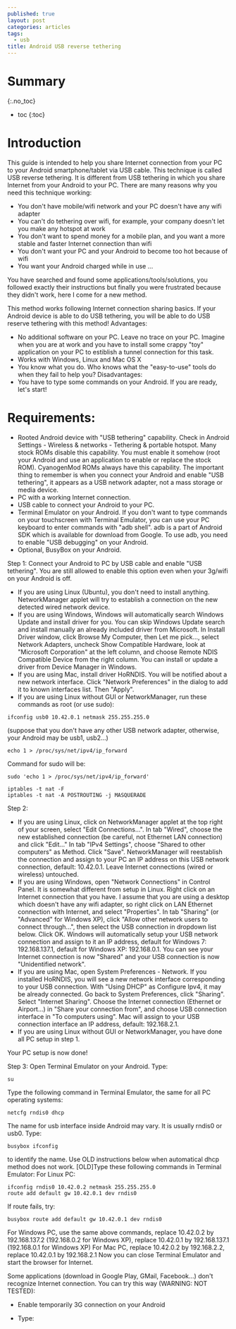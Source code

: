 ```yaml
---
published: true
layout: post
categories: articles
tags:
  - usb
title: Android USB reverse tethering
---
```

# Summary
{:.no_toc}

* toc
{:toc}

# Introduction

This guide is intended to help you share Internet connection from your PC to your Android smartphone/tablet via USB cable. This technique is called USB reverse tethering. It is different from USB tethering in which you share Internet from your Android to your PC. There are many reasons why you need this technique working:

- You don't have mobile/wifi network and your PC doesn't have any wifi adapter
- You can't do tethering over wifi, for example, your company doesn't let you make any hotspot at work
- You don't want to spend money for a mobile plan, and you want a more stable and faster Internet connection than wifi
- You don't want your PC and your Android to become too hot because of wifi
- You want your Android charged while in use
...


You have searched and found some applications/tools/solutions, you followed exactly their instructions but finally you were frustrated because they didn't work, here I come for a new method. 

This method works following Internet connection sharing basics. If your Android device is able to do USB tethering, you will be able to do USB reserve tethering with this method!
Advantages:
- No additional software on your PC. Leave no trace on your PC. Imagine when you are at work and you have to install some crappy "toy" application on your PC to estiblish a tunnel connection for this task.
- Works with Windows, Linux and Mac OS X
- You know what you do. Who knows what the "easy-to-use" tools do when they fail to help you?
Disadvantages:
- You have to type some commands on your Android.
If you are ready, let's start!

# Requirements:

- Rooted Android device with "USB tethering" capability. Check in Android Settings - Wireless & networks - Tethering & portable hotspot. Many stock ROMs disable this capability. You must enable it somehow (root your Android and use an application to enable or replace the stock ROM). CyanogenMod ROMs always have this capability. The important thing to remember is when you connect your Android and enable "USB tethering", it appears as a USB network adapter, not a mass storage or media device.
- PC with a working Internet connection.
- USB cable to connect your Android to your PC.
- Terminal Emulator on your Android. If you don't want to type commands on your touchscreen with Terminal Emulator, you can use your PC keyboard to enter commands with "adb shell". adb is a part of Android SDK which is available for download from Google. To use adb, you need to enable "USB debugging" on your Android.
- Optional, BusyBox on your Android.

Step 1: Connect your Android to PC by USB cable and enable "USB tethering". You are still allowed to enable this option even when your 3g/wifi on your Android is off.
- If you are using Linux (Ubuntu), you don't need to install anything. NetworkManager applet will try to establish a connection on the new detected wired network device.
- If you are using Windows, Windows will automatically search Windows Update and install driver for you. You can skip Windows Update search and install manually an already included driver from Microsoft. In Install Driver window, click Browse My Computer, then Let me pick..., select Network Adapters, uncheck Show Compatible Hardware, look at "Microsoft Corporation" at the left column, and choose Remote NDIS Compatible Device from the right column. You can install or update a driver from Device Manager in Windows.
- If you are using Mac, install driver HoRNDIS. You will be notified about a new network interface. Click "Network Preferences" in the dialog to add it to known interfaces list. Then "Apply".
- If you are using Linux without GUI or NetworkManager, run these commands as root (or use sudo):

~~~
ifconfig usb0 10.42.0.1 netmask 255.255.255.0
~~~

(suppose that you don't have any other USB network adapter, otherwise, your Android may be usb1, usb2...)


	echo 1 > /proc/sys/net/ipv4/ip_forward
    
Command for sudo will be:

~~~
sudo 'echo 1 > /proc/sys/net/ipv4/ip_forward'

iptables -t nat -F
iptables -t nat -A POSTROUTING -j MASQUERADE
~~~

Step 2:
- If you are using Linux, click on NetworkManager applet at the top right of your screen, select "Edit Connections...". In tab "Wired", choose the new established connection (be careful, not Ethernet LAN connection) and click "Edit..." In tab "IPv4 Settings", choose "Shared to other computers" as Method. Click "Save". NetworkManager will reestablish the connection and assign to your PC an IP address on this USB network connection, default: 10.42.0.1. Leave Internet connections (wired or wireless) untouched.
- If you are using Windows, open "Network Connections" in Control Panel. It is somewhat different from setup in Linux. Right click on an Internet connection that you have. I assume that you are using a desktop which doesn't have any wifi adapter, so right click on LAN Ethernet connection with Internet, and select "Properties". In tab "Sharing" (or "Advanced" for Windows XP), click "Allow other network users to connect through...", then select the USB connection in dropdown list below. Click OK. Windows will automatically setup your USB network connection and assign to it an IP address, default for Windows 7: 192.168.137.1, default for Windows XP: 192.168.0.1. You can see your Internet connection is now "Shared" and your USB connection is now "Unidentified network".
- If you are using Mac, open System Preferences - Network. If you installed HoRNDIS, you will see a new network interface corresponding to your USB connection. With "Using DHCP" as Configure Ipv4, it may be already connected. Go back to System Preferences, click "Sharing". Select "Internet Sharing". Choose the Internet connection (Ethernet or Airport...) in "Share your connection from", and choose USB connection interface in "To computers using". Mac will assign to your USB connection interface an IP address, default: 192.168.2.1.
- If you are using Linux without GUI or NetworkManager, you have done all PC setup in step 1.

Your PC setup is now done!

Step 3:
Open Terminal Emulator on your Android. Type:

	su
    
Type the following command in Terminal Emulator, the same for all PC operating systems:

	netcfg rndis0 dhcp
    
The name for usb interface inside Android may vary. It is usually rndis0 or usb0. Type:

	busybox ifconfig
    
to identify the name.
Use OLD instructions below when automatical dhcp method does not work.
[OLD]Type these following commands in Terminal Emulator:
For Linux PC:

~~~
ifconfig rndis0 10.42.0.2 netmask 255.255.255.0
route add default gw 10.42.0.1 dev rndis0
~~~

If route fails, try:

	busybox route add default gw 10.42.0.1 dev rndis0
    
For Windows PC, use the same above commands, replace 10.42.0.2 by 192.168.137.2 (192.168.0.2 for Windows XP), replace 10.42.0.1 by 192.168.137.1 (192.168.0.1 for Windows XP)
For Mac PC, replace 10.42.0.2 by 192.168.2.2, replace 10.42.0.1 by 192.168.2.1
Now you can close Terminal Emulator and start the browser for Internet.

Some applications (download in Google Play, GMail, Facebook...) don't recognize Internet connection. You can try this way (WARNING: NOT TESTED):
- Enable temporarily 3G connection on your Android
- Type:

	~~~ifconfig rmnet0 0.0.0.0
